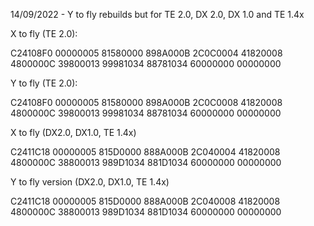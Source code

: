 14/09/2022 - Y to fly rebuilds but for TE 2.0, DX 2.0, DX 1.0 and TE 1.4x

X to fly (TE 2.0):

C24108F0 00000005
81580000 898A000B
2C0C0004 41820008
4800000C 39800013
99981034 88781034
60000000 00000000


Y to fly (TE 2.0):

C24108F0 00000005
81580000 898A000B
2C0C0008 41820008
4800000C 39800013
99981034 88781034
60000000 00000000
       

X to fly (DX2.0, DX1.0, TE 1.4x)

C2411C18 00000005
815D0000 888A000B
2C040004 41820008
4800000C 38800013
989D1034 881D1034
60000000 00000000


Y to fly version (DX2.0, DX1.0, TE 1.4x)

C2411C18 00000005
815D0000 888A000B
2C040008 41820008
4800000C 38800013
989D1034 881D1034
60000000 00000000
